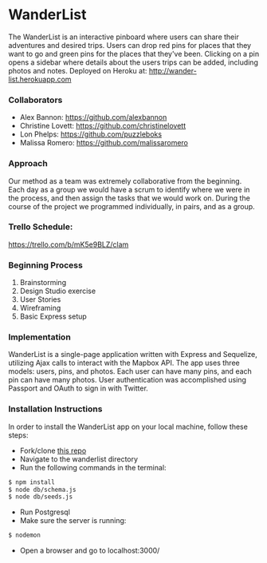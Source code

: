 # WanderList
The WanderList is an interactive pinboard where users can share their adventures and desired trips. Users can drop red pins for places that they want to go and green pins for the places that they've been. Clicking on a pin opens a sidebar where details about the users trips can be added, including photos and notes. Deployed on Heroku at: http://wander-list.herokuapp.com

### Collaborators
- Alex Bannon: https://github.com/alexbannon
- Christine Lovett: https://github.com/christinelovett
- Lon Phelps: https://github.com/puzzleboks
- Malissa Romero: https://github.com/malissaromero

### Approach
Our method as a team was extremely collaborative from the beginning. Each day as a group we would have a scrum to identify where we were in the process, and then assign the tasks that we would work on. During the course of the project we programmed individually, in pairs, and as a group.

### Trello Schedule:

https://trello.com/b/mK5e9BLZ/clam

### Beginning Process
1. Brainstorming
2. Design Studio exercise
3. User Stories
4. Wireframing
5. Basic Express setup

### Implementation
WanderList is a single-page application written with Express and Sequelize, utilizing Ajax calls to interact with the Mapbox API. The app uses three models: users, pins, and photos. Each user can have many pins, and each pin can have many photos. User authentication was accomplished using Passport and OAuth to sign in with Twitter.

### Installation Instructions

In order to install the WanderList app on your local machine, follow these steps:

* Fork/clone [this repo](https://github.com/alexbannon/wanderlist)
* Navigate to the wanderlist directory
* Run the following commands in the terminal:
```bash
$ npm install
$ node db/schema.js
$ node db/seeds.js
```
* Run Postgresql
* Make sure the server is running:
```bash
$ nodemon
```
* Open a browser and go to localhost:3000/
